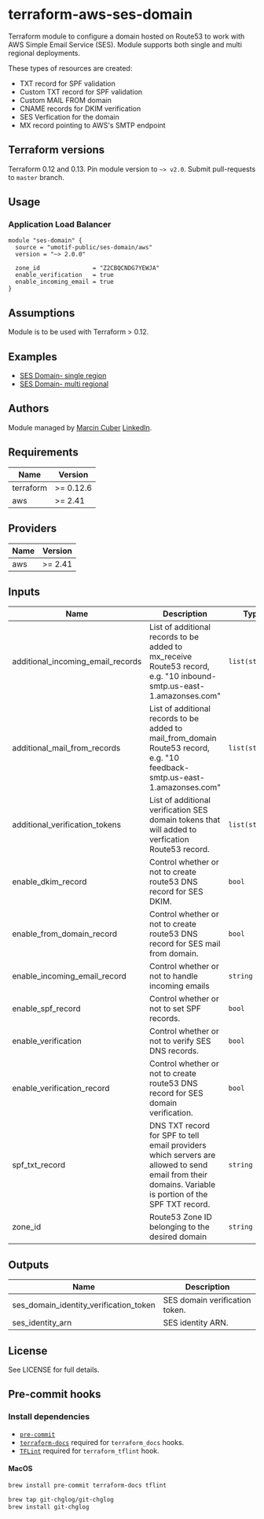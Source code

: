 # terraform-aws-ses-domain

Terraform module to configure a domain hosted on Route53 to work with AWS Simple Email Service (SES). Module supports both single and multi regional deployments.

These types of resources are created:

* TXT record for SPF validation
* Custom TXT record for SPF validation
* Custom MAIL FROM domain
* CNAME records for DKIM verification
* SES Verfication for the domain
* MX record pointing to AWS's SMTP endpoint

## Terraform versions

Terraform 0.12 and 0.13. Pin module version to `~> v2.0`. Submit pull-requests to `master` branch.

## Usage

### Application Load Balancer

```hcl
module "ses-domain" {
  source = "umotif-public/ses-domain/aws"
  version = "~> 2.0.0"

  zone_id               = "Z2CBQCNDG7YEWJA"
  enable_verification   = true
  enable_incoming_email = true
}
```

## Assumptions

Module is to be used with Terraform > 0.12.

## Examples

* [SES Domain- single region](https://github.com/umotif-public/terraform-aws-ses-domain/tree/master/examples/core)
* [SES Domain- multi regional](https://github.com/umotif-public/terraform-aws-ses-domain/tree/master/examples/multi-regional)

## Authors

Module managed by [Marcin Cuber](https://github.com/marcincuber) [LinkedIn](https://www.linkedin.com/in/marcincuber/).

<!-- BEGINNING OF PRE-COMMIT-TERRAFORM DOCS HOOK -->
## Requirements

| Name | Version |
|------|---------|
| terraform | >= 0.12.6 |
| aws | >= 2.41 |

## Providers

| Name | Version |
|------|---------|
| aws | >= 2.41 |

## Inputs

| Name | Description | Type | Default | Required |
|------|-------------|------|---------|:--------:|
| additional\_incoming\_email\_records | List of additional records to be added to mx\_receive Route53 record, e.g. "10 inbound-smtp.us-east-1.amazonses.com" | `list(string)` | `[]` | no |
| additional\_mail\_from\_records | List of additional records to be added to mail\_from\_domain Route53 record, e.g. "10 feedback-smtp.us-east-1.amazonses.com" | `list(string)` | `[]` | no |
| additional\_verification\_tokens | List of additional verification SES domain tokens that will added to verfication Route53 record. | `list(string)` | `[]` | no |
| enable\_dkim\_record | Control whether or not to create route53 DNS record for SES DKIM. | `bool` | `true` | no |
| enable\_from\_domain\_record | Control whether or not to create route53 DNS record for SES mail from domain. | `bool` | `true` | no |
| enable\_incoming\_email\_record | Control whether or not to handle incoming emails | `string` | `true` | no |
| enable\_spf\_record | Control whether or not to set SPF records. | `bool` | `true` | no |
| enable\_verification | Control whether or not to verify SES DNS records. | `bool` | `true` | no |
| enable\_verification\_record | Control whether or not to create route53 DNS record for SES domain verification. | `bool` | `true` | no |
| spf\_txt\_record | DNS TXT record for SPF to tell email providers which servers are allowed to send email from their domains. Variable is portion of the SPF TXT record. | `string` | `"v=spf1 include:amazonses.com -all"` | no |
| zone\_id | Route53 Zone ID belonging to the desired domain | `string` | n/a | yes |

## Outputs

| Name | Description |
|------|-------------|
| ses\_domain\_identity\_verification\_token | SES domain verification token. |
| ses\_identity\_arn | SES identity ARN. |

<!-- END OF PRE-COMMIT-TERRAFORM DOCS HOOK -->

## License

See LICENSE for full details.

## Pre-commit hooks

### Install dependencies

* [`pre-commit`](https://pre-commit.com/#install)
* [`terraform-docs`](https://github.com/segmentio/terraform-docs) required for `terraform_docs` hooks.
* [`TFLint`](https://github.com/terraform-linters/tflint) required for `terraform_tflint` hook.

#### MacOS

```bash
brew install pre-commit terraform-docs tflint

brew tap git-chglog/git-chglog
brew install git-chglog
```
